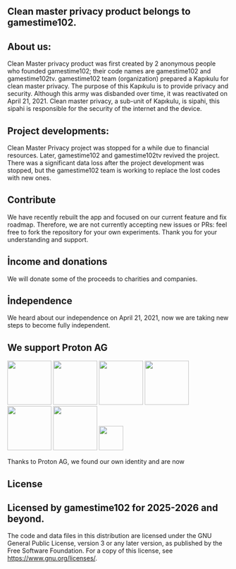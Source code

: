 Clean master privacy product belongs to gamestime102.
------------------------------------------------------------------------------------------------------
About us:
------------------------------------------------------------------------------------------------------
Clean Master privacy product was first created by 2 anonymous people who founded gamestime102; their code names are gamestime102 and gamestime102tv. gamestime102 team (organization) prepared a Kapıkulu for clean master privacy. The purpose of this Kapıkulu is to provide privacy and security.
Although this army was disbanded over time, it was reactivated on April 21, 2021. Clean master privacy, a sub-unit of Kapıkulu, is sipahi, this sipahi is responsible for the security of the internet and the device. 

Project developments:
----------------------------------------------------------------------------------------------------
Clean Master Privacy project was stopped for a while due to financial resources. Later, gamestime102 and gamestime102tv revived the project. There was a significant data loss after the project development was stopped, but the gamestime102 team is working to replace the lost codes with new ones.

Contribute
------------------------------------------------------------------------------------------------------
We have recently rebuilt the app and focused on our current feature and fix roadmap. Therefore, we are not currently accepting new issues or PRs: feel free to fork the repository for your own experiments. Thank you for your understanding and support.

İncome and donations
-------------------------------------------------------------------------------------------------------
We will donate some of the proceeds to charities and companies.


İndependence
-------------------------------------------------------------------------------------------------------
We heard about our independence on April 21, 2021, now we are taking new steps to become fully independent.


We support Proton AG
--------------------------------------------------------------------------------------------------------
<img src="https://github.com/user-attachments/assets/8472e1a0-5605-404e-b906-1e8b69275595" height="100"> <img src="https://github.com/user-attachments/assets/30ceabf7-8768-4fe9-989a-6389642e7084" height="100"> <img src="https://github.com/user-attachments/assets/89e1abd5-f0e4-4f39-a2aa-14b37e5ead2a" height="100"> <img src="https://github.com/user-attachments/assets/8256fb3c-dc15-40f2-bcce-44fd98f30adc" height="100"> <img src="https://github.com/user-attachments/assets/8243f98a-e306-40ef-82e8-cd9ff68b41ee" height="100"> <img src="https://github.com/user-attachments/assets/9b32e695-fc63-4e1d-9234-63cd77f1e93b" height="100"> <img src="https://github.com/user-attachments/assets/1a9acf85-cfd0-4627-99a9-579f2eaa3fe1" height="55">

Thanks to Proton AG, we found our own identity and are now 

License
--------------------------------------------------------------------------------------------------------
Licensed by gamestime102 for 2025-2026 and beyond.
--------------------------------------------------------------------------------------------------------

The code and data files in this distribution are licensed under the GNU General Public License, version 3 or any later version, as published by the Free Software Foundation. For a copy of this license, see https://www.gnu.org/licenses/.
